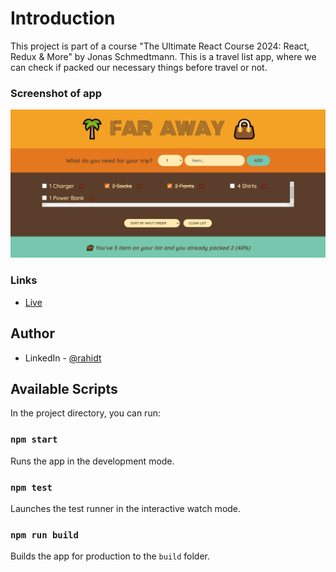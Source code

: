 # Introduction

This project is part of a course "The Ultimate React Course 2024: React, Redux & More" by Jonas Schmedtmann. This is a travel list app, where we can check if packed our necessary things before travel or not.

### Screenshot of app

![Screenshot](./public/Screenshot.png)

### Links

- [Live](https://travel-list-rahidt.netlify.app/)

## Author

- LinkedIn - [@rahidt](https://www.linkedin.com/in/rahidt/)

## Available Scripts

In the project directory, you can run:

### `npm start`

Runs the app in the development mode.

### `npm test`

Launches the test runner in the interactive watch mode.

### `npm run build`

Builds the app for production to the `build` folder.
